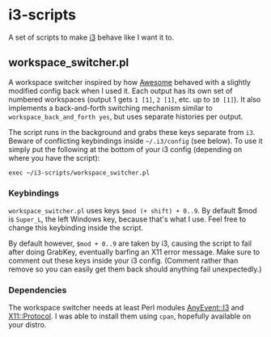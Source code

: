 i3-scripts
==========

A set of scripts to make [i3] behave like I want it to.

[i3]: http://i3wm.org/

workspace_switcher.pl
---------------------

A workspace switcher inspired by how [Awesome] behaved with a slightly modified
config back when I used it. Each output has its own set of numbered workspaces
(output 1 gets ``1 [1]``, ``2 [1]``, etc. up to `10 [1]`). It also implements a
back-and-forth switching mechanism similar to ``workspace_back_and_forth yes``,
but uses separate histories per output.

[Awesome]: http://awesome.naquadah.org/

The script runs in the background and grabs these keys separate from ``i3``.
Beware of conflicting keybindings inside ``~/.i3/config`` (see below). To use it
simply put the following at the bottom of your i3 config (depending on where you
have the script):

```
exec ~/i3-scripts/workspace_switcher.pl
```

### Keybindings

``workspace_switcher.pl`` uses keys ``$mod (+ shift) + 0..9``. By default $mod
is ``Super_L``, the left Windows key, because that's what I use. Feel free to
change this keybinding inside the script.

By default however, ``$mod + 0..9`` are taken by i3, causing the script to fail
after doing GrabKey, eventually barfing an X11 error message. Make sure to
comment out these keys inside your i3 config. (Comment rather than remove so you
can easily get them back should anything fail unexpectedly.)

### Dependencies

The workspace switcher needs at least Perl modules [AnyEvent::I3] and
[X11::Protocol]. I was able to install them using `cpan`, hopefully available on
your distro.

[AnyEvent::I3]: https://metacpan.org/pod/AnyEvent-I3
[X11::Protocol]: https://metacpan.org/pod/X11::Protocol
[CPAN]: http://www.cpan.org/
